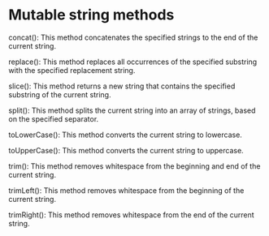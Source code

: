 # Mutable string methods

concat(): This method concatenates the specified strings to the end of the current string.

replace(): This method replaces all occurrences of the specified substring with the specified replacement string.

slice(): This method returns a new string that contains the specified substring of the current string.

split(): This method splits the current string into an array of strings, based on the specified separator.

toLowerCase(): This method converts the current string to lowercase.

toUpperCase(): This method converts the current string to uppercase.

trim(): This method removes whitespace from the beginning and end of the current string.

trimLeft(): This method removes whitespace from the beginning of the current string.

trimRight(): This method removes whitespace from the end of the current string.
